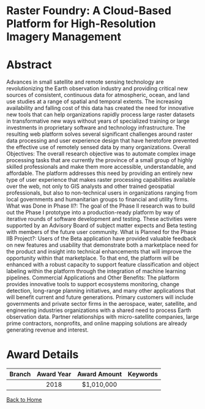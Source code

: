 
Raster Foundry: A Cloud-Based Platform for High-Resolution Imagery Management
=============================================================================

# Abstract


Advances in small satellite and remote sensing technology are revolutionizing the Earth observation industry and providing critical new sources of consistent, continuous data for atmospheric, ocean, and land use studies at a range of spatial and temporal extents. The increasing availability and falling cost of this data has created the need for innovative new tools that can help organizations rapidly process large raster datasets in transformative new ways without years of specialized training or large investments in proprietary software and technology infrastructure. The resulting web platform solves several significant challenges around raster data processing and user experience design that have heretofore prevented the effective use of remotely sensed data by many organizations. Overall Objectives: The overall research objective was to automate complex image processing tasks that are currently the province of a small group of highly skilled professionals and make them more accessible, understandable, and affordable. The platform addresses this need by providing an entirely new type of user experience that makes raster processing capabilities available over the web, not only to GIS analysts and other trained geospatial professionals, but also to non-technical users in organizations ranging from local governments and humanitarian groups to financial and utility firms. What was Done in Phase II?: The goal of the Phase II research was to build out the Phase I prototype into a production-ready platform by way of iterative rounds of software development and testing. These activities were supported by an Advisory Board of subject matter expects and Beta testing with members of the future user community. What is Planned for the Phase IIB Project?: Users of the Beta application have provided valuable feedback on new features and usability that demonstrate both a marketplace need for the product and insight into technical enhancements that will improve the opportunity within that marketplace. To that end, the platform will be enhanced with a robust capacity to support feature classification and object labeling within the platform through the integration of machine learning pipelines. Commercial Applications and Other Benefits: The platform provides innovative tools to support ecosystems monitoring, change detection, long-range planning initiatives, and many other applications that will benefit current and future generations. Primary customers will include governments and private sector firms in the aerospace, water, satellite, and engineering industries organizations with a shared need to process Earth observation data. Partner relationships with micro-satellite companies, large prime contractors, nonprofits, and online mapping solutions are already generating revenue and interest.  

# Award Details

|Branch|Award Year|Award Amount|Keywords|
| :---: | :---: | :---: | :---: |
||2018|$1,010,000||
  
  


[Back to Home](https://github.com/chrischow/dod_sbir_awards/Reports/CC/#733)